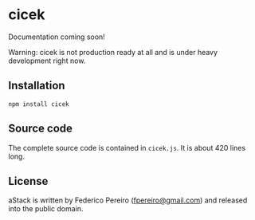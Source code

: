 # cicek

Documentation coming soon!

Warning: cicek is not production ready at all and is under heavy development right now.

## Installation

`npm install cicek`

## Source code

The complete source code is contained in `cicek.js`. It is about 420 lines long.

## License

aStack is written by Federico Pereiro (fpereiro@gmail.com) and released into the public domain.
